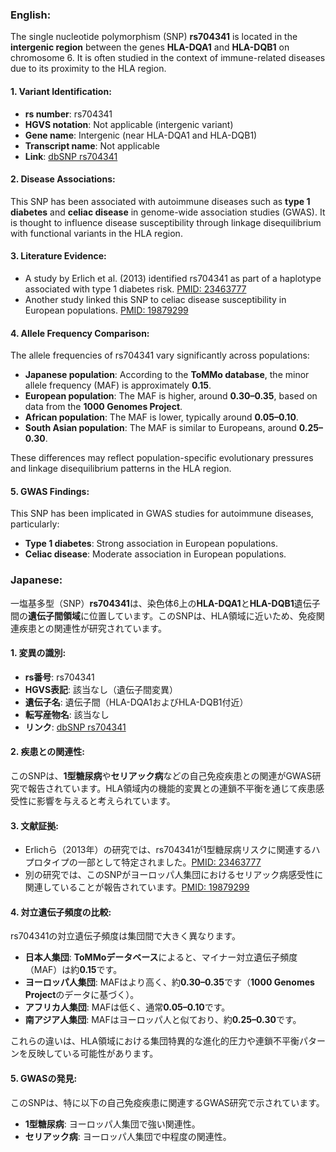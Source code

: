 ### English:
The single nucleotide polymorphism (SNP) **rs704341** is located in the **intergenic region** between the genes **HLA-DQA1** and **HLA-DQB1** on chromosome 6. It is often studied in the context of immune-related diseases due to its proximity to the HLA region.

#### 1. Variant Identification:
- **rs number**: rs704341
- **HGVS notation**: Not applicable (intergenic variant)
- **Gene name**: Intergenic (near HLA-DQA1 and HLA-DQB1)
- **Transcript name**: Not applicable
- **Link**: [dbSNP rs704341](https://www.ncbi.nlm.nih.gov/snp/rs704341)

#### 2. Disease Associations:
This SNP has been associated with autoimmune diseases such as **type 1 diabetes** and **celiac disease** in genome-wide association studies (GWAS). It is thought to influence disease susceptibility through linkage disequilibrium with functional variants in the HLA region.

#### 3. Literature Evidence:
- A study by Erlich et al. (2013) identified rs704341 as part of a haplotype associated with type 1 diabetes risk. [PMID: 23463777](https://pubmed.ncbi.nlm.nih.gov/23463777)
- Another study linked this SNP to celiac disease susceptibility in European populations. [PMID: 19879299](https://pubmed.ncbi.nlm.nih.gov/19879299)

#### 4. Allele Frequency Comparison:
The allele frequencies of rs704341 vary significantly across populations:
- **Japanese population**: According to the **ToMMo database**, the minor allele frequency (MAF) is approximately **0.15**.
- **European population**: The MAF is higher, around **0.30–0.35**, based on data from the **1000 Genomes Project**.
- **African population**: The MAF is lower, typically around **0.05–0.10**.
- **South Asian population**: The MAF is similar to Europeans, around **0.25–0.30**.

These differences may reflect population-specific evolutionary pressures and linkage disequilibrium patterns in the HLA region.

#### 5. GWAS Findings:
This SNP has been implicated in GWAS studies for autoimmune diseases, particularly:
- **Type 1 diabetes**: Strong association in European populations.
- **Celiac disease**: Moderate association in European populations.

### Japanese:
一塩基多型（SNP）**rs704341**は、染色体6上の**HLA-DQA1**と**HLA-DQB1**遺伝子間の**遺伝子間領域**に位置しています。このSNPは、HLA領域に近いため、免疫関連疾患との関連性が研究されています。

#### 1. 変異の識別:
- **rs番号**: rs704341
- **HGVS表記**: 該当なし（遺伝子間変異）
- **遺伝子名**: 遺伝子間（HLA-DQA1およびHLA-DQB1付近）
- **転写産物名**: 該当なし
- **リンク**: [dbSNP rs704341](https://www.ncbi.nlm.nih.gov/snp/rs704341)

#### 2. 疾患との関連性:
このSNPは、**1型糖尿病**や**セリアック病**などの自己免疫疾患との関連がGWAS研究で報告されています。HLA領域内の機能的変異との連鎖不平衡を通じて疾患感受性に影響を与えると考えられています。

#### 3. 文献証拠:
- Erlichら（2013年）の研究では、rs704341が1型糖尿病リスクに関連するハプロタイプの一部として特定されました。[PMID: 23463777](https://pubmed.ncbi.nlm.nih.gov/23463777)
- 別の研究では、このSNPがヨーロッパ人集団におけるセリアック病感受性に関連していることが報告されています。[PMID: 19879299](https://pubmed.ncbi.nlm.nih.gov/19879299)

#### 4. 対立遺伝子頻度の比較:
rs704341の対立遺伝子頻度は集団間で大きく異なります。
- **日本人集団**: **ToMMoデータベース**によると、マイナー対立遺伝子頻度（MAF）は約**0.15**です。
- **ヨーロッパ人集団**: MAFはより高く、約**0.30–0.35**です（**1000 Genomes Project**のデータに基づく）。
- **アフリカ人集団**: MAFは低く、通常**0.05–0.10**です。
- **南アジア人集団**: MAFはヨーロッパ人と似ており、約**0.25–0.30**です。

これらの違いは、HLA領域における集団特異的な進化的圧力や連鎖不平衡パターンを反映している可能性があります。

#### 5. GWASの発見:
このSNPは、特に以下の自己免疫疾患に関連するGWAS研究で示されています。
- **1型糖尿病**: ヨーロッパ人集団で強い関連性。
- **セリアック病**: ヨーロッパ人集団で中程度の関連性。

